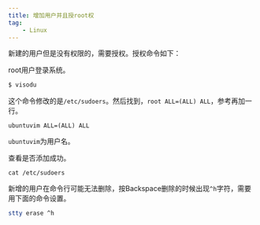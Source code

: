 ```yaml
---
title: 增加用户并且授root权
tag:
	- Linux
---
```


新建的用户但是没有权限的，需要授权。授权命令如下：

root用户登录系统。

```sh
$ visodu
```

这个命令修改的是`/etc/sudoers`。然后找到，`root ALL=(ALL) ALL`，参考再加一行。

```
ubuntuvim ALL=(ALL) ALL
```

`ubuntuvim`为用户名。

查看是否添加成功。

```
cat /etc/sudoers
```

新增的用户在命令行可能无法删除，按Backspace删除的时候出现`^h`字符，需要用下面的命令设置。

```sh
stty erase ^h
```